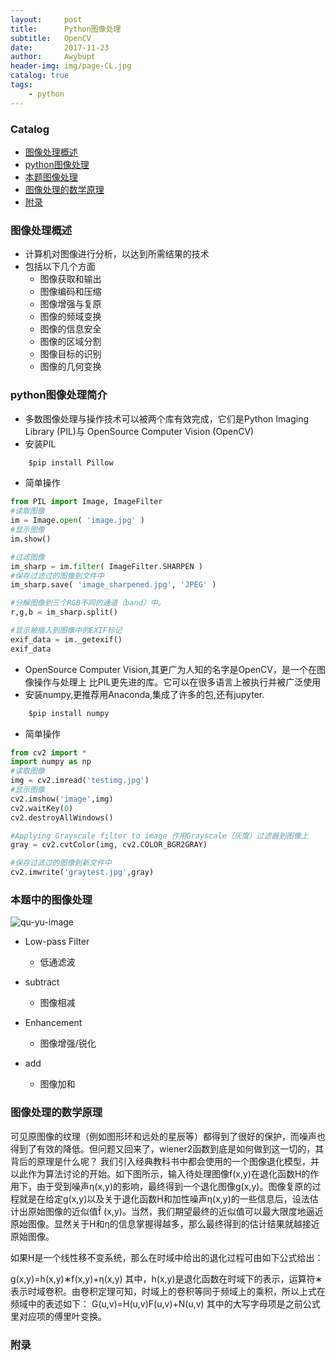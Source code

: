 ```yaml
---
layout:     post
title:      Python图像处理
subtitle:   OpenCV
date:       2017-11-23
author:     Awybupt
header-img: img/page-CL.jpg
catalog: true
tags:
    - python
---
```



### Catalog
* [图像处理概述](#concepts)
* [python图像处理](#py)
* [本题图像处理](#massage)
* [图像处理的数学原理](#math)
* [附录](#addition)

<h3 id='concepts'>图像处理概述</h3>


* 计算机对图像进行分析，以达到所需结果的技术
* 包括以下几个方面
    * 图像获取和输出
    * 图像编码和压缩
    * 图像增强与复原
    * 图像的频域变换
    * 图像的信息安全
    * 图像的区域分割
    * 图像目标的识别
    * 图像的几何变换

<h3 id='py'>python图像处理简介</h3>

* 多数图像处理与操作技术可以被两个库有效完成，它们是Python Imaging Library (PIL)与 OpenSource Computer Vision (OpenCV)
* 安装PIL

```python
    $pip install Pillow
```

* 简单操作

```python 
from PIL import Image, ImageFilter
#读取图像
im = Image.open( 'image.jpg' )
#显示图像
im.show()

#过滤图像
im_sharp = im.filter( ImageFilter.SHARPEN )
#保存过滤过的图像到文件中
im_sharp.save( 'image_sharpened.jpg', 'JPEG' )

#分解图像到三个RGB不同的通道（band）中。
r,g,b = im_sharp.split()

#显示被插入到图像中的EXIF标记
exif_data = im._getexif()
exif_data
```

* OpenSource Computer Vision,其更广为人知的名字是OpenCV，是一个在图像操作与处理上 比PIL更先进的库。它可以在很多语言上被执行并被广泛使用
* 安装numpy,更推荐用Anaconda,集成了许多的包,还有jupyter.

```python
    $pip install numpy
```

* 简单操作

```python 
from cv2 import *
import numpy as np
#读取图像
img = cv2.imread('testimg.jpg')
#显示图像
cv2.imshow('image',img)
cv2.waitKey(0)
cv2.destroyAllWindows()

#Applying Grayscale filter to image 作用Grayscale（灰度）过滤器到图像上
gray = cv2.cvtColor(img, cv2.COLOR_BGR2GRAY)

#保存过滤过的图像到新文件中
cv2.imwrite('graytest.jpg',gray)
```

<h3 id='massage'>本题中的图像处理</h3>

![qu-yu-image](media/15126377142363/qu-yu-image.png)
* Low-pass Filter
    * 低通滤波
    
* subtract
    * 图像相减
    
* Enhancement
    * 图像增强/锐化
* add
    * 图像加和

    
<h3 id='math'>图像处理的数学原理</h3>

可见原图像的纹理（例如图形环和远处的星辰等）都得到了很好的保护，而噪声也得到了有效的降低。但问题又回来了，wiener2函数到底是如何做到这一切的，其背后的原理是什么呢？
我们引入经典教科书中都会使用的一个图像退化模型，并以此作为算法讨论的开始。如下图所示，输入待处理图像f(x,y)在退化函数H的作用下，由于受到噪声η(x,y)的影响，最终得到一个退化图像g(x,y)。图像复原的过程就是在给定g(x,y)以及关于退化函数H和加性噪声η(x,y)的一些信息后，设法估计出原始图像的近似值f̂ (x,y)。当然，我们期望最终的近似值可以最大限度地逼近原始图像。显然关于H和η的信息掌握得越多，那么最终得到的估计结果就越接近原始图像。

如果H是一个线性移不变系统，那么在时域中给出的退化过程可由如下公式给出：

g(x,y)=h(x,y)∗f(x,y)+η(x,y)
其中，h(x,y)是退化函数在时域下的表示，运算符∗表示时域卷积。由卷积定理可知，时域上的卷积等同于频域上的乘积，所以上式在频域中的表述如下：
G(u,v)=H(u,v)F(u,v)+N(u,v)
其中的大写字母项是之前公式里对应项的傅里叶变换。 

<h3 id='addition'>附录</h3>




